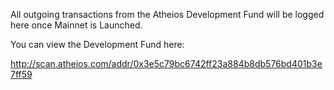 All outgoing transactions from the Atheios Development Fund will be logged here once Mainnet is Launched. 

You can view the Development Fund here: 

http://scan.atheios.com/addr/0x3e5c79bc6742ff23a884b8db576bd401b3e7ff59

